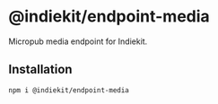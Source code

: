 # @indiekit/endpoint-media

Micropub media endpoint for Indiekit.

## Installation

`npm i @indiekit/endpoint-media`
